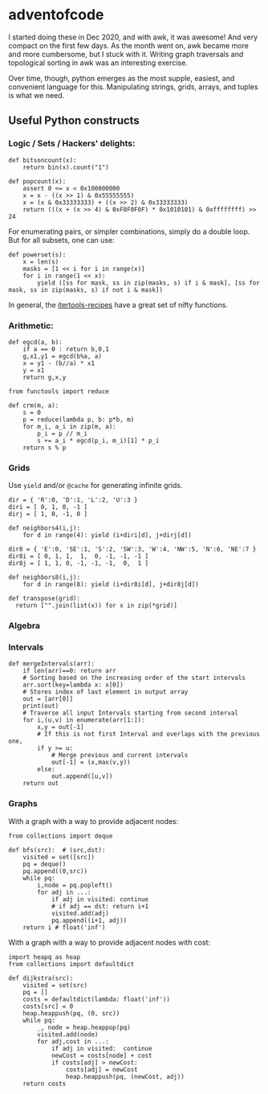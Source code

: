 # adventofcode

I started doing these in Dec 2020, and with awk, it was awesome! And very compact on the first few days.
As the month went on, awk became more and more cumbersome, but I stuck with it.  Writing graph traversals
and topological sorting in awk was an interesting exercise.

Over time, though, python emerges as the most supple, easiest, and convenient language for this.  Manipulating
strings, grids, arrays, and tuples is what we need.

## Useful Python constructs

### Logic / Sets / Hackers' delights:

```
def bitsoncount(x):
    return bin(x).count("1")

def popcount(x):
    assert 0 <= x < 0x100000000
    x = x - ((x >> 1) & 0x55555555)
    x = (x & 0x33333333) + ((x >> 2) & 0x33333333)
    return (((x + (x >> 4) & 0xF0F0F0F) * 0x1010101) & 0xffffffff) >> 24
```

For enumerating pairs, or simpler combinations, simply do a double loop.
But for all subsets, one can use:

```
def powerset(s):
    x = len(s)
    masks = [1 << i for i in range(x)]
    for i in range(1 << x):
        yield ([ss for mask, ss in zip(masks, s) if i & mask], [ss for mask, ss in zip(masks, s) if not i & mask])

```
In general, the [itertools-recipes](https://docs.python.org/3/library/itertools.html#itertools-recipes) have
a great set of nifty functions.

### Arithmetic:

```
def egcd(a, b):
    if a == 0 : return b,0,1
    g,x1,y1 = egcd(b%a, a)
    x = y1 - (b//a) * x1
    y = x1
    return g,x,y
```

```
from functools import reduce

def crm(m, a):
    s = 0
    p = reduce(lambda p, b: p*b, m)
    for m_i, a_i in zip(m, a):
        p_i = p // m_i
        s += a_i * egcd(p_i, m_i)[1] * p_i
    return s % p
```

### Grids

Use `yield` and/or `@cache` for generating infinite grids.

```
dir = { 'R':0, 'D':1, 'L':2, 'U':3 }
diri = [ 0, 1, 0, -1 ]
dirj = [ 1, 0, -1, 0 ]

def neighbors4(i,j):
    for d in range(4): yield (i+diri[d], j+dirj[d])
```

```
dir8 = { 'E':0, 'SE':1, 'S':2, 'SW':3, 'W':4, 'NW':5, 'N':6, 'NE':7 }
dir8i = [ 0, 1, 1,  1,  0, -1, -1, -1 ]
dir8j = [ 1, 1, 0, -1, -1, -1,  0,  1 ]

def neighbors8(i,j):
    for d in range(8): yield (i+dir8i[d], j+dir8j[d])
```

```
def transpose(grid):
  return ["".join(list(x)) for x in zip(*grid)]
```

### Algebra

### Intervals

```
def mergeIntervals(arr):
    if len(arr)==0: return arr
    # Sorting based on the increasing order of the start intervals
    arr.sort(key=lambda x: x[0])
    # Stores index of last element in output array
    out = [arr[0]]
    print(out)
    # Traverse all input Intervals starting from second interval
    for i,(u,v) in enumerate(arr[1:]):
        x,y = out[-1]
        # If this is not first Interval and overlaps with the previous one,
        if y >= u:
            # Merge previous and current intervals
            out[-1] = (x,max(v,y))
        else:
            out.append([u,v])
    return out
```
### Graphs

With a graph with a way to provide adjacent nodes:

```
from collections import deque

def bfs(src):  # (src,dst):
    visited = set([src])
    pq = deque()
    pq.append((0,src))
    while pq:
        i,node = pq.popleft()
        for adj in ...:
            if adj in visited: continue
            # if adj == dst: return i+1
            visited.add(adj)
            pq.append((i+1, adj))
    return i # float('inf')
```

With a graph with a way to provide adjacent nodes with cost:

```
import heapq as heap
from collections import defaultdict

def dijkstra(src):
    visited = set(src)
    pq = []
    costs = defaultdict(lambda: float('inf'))
    costs[src] = 0
    heap.heappush(pq, (0, src))
    while pq:
        _, node = heap.heappop(pq)
        visited.add(node)
        for adj,cost in ...:
            if adj in visited:	continue
            newCost = costs[node] + cost
            if costs[adj] > newCost:
                costs[adj] = newCost
                heap.heappush(pq, (newCost, adj))
    return costs
```
